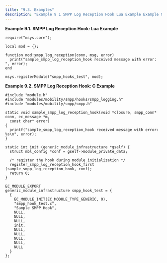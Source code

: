 ```yaml
---
title: "9.3. Examples"
description: "Example 9 1 SMPP Log Reception Hook Lua Example Example 9 2 SMPP Log Reception Hook C Example..."
---
```


<a name="SMPP_Log_Reception_Hook.lua"></a> 

**Example 9.1. SMPP Log Reception Hook: Lua Example**

```
require("msys.core");

local mod = {};

function mod:smpp_log_reception(conn, msg, error)
  print("sample_smpp_log_reception_hook received message with error: ", error);
end

msys.registerModule("smpp_hooks_test", mod);
```

<a name="SMPP_Log_Reception_Hook.c"></a> 

**Example 9.2. SMPP Log Reception Hook: C Example**

```
#include "module.h"
#include "modules/mobility/smpp/hooks/smpp_logging.h"
#include "modules/mobility/smpp/smpp.h"

static void sample_smpp_log_reception_hook(void *closure, smpp_conn* conn, ec_message *m,
  const char* error)
{
  printf("sample_smpp_log_reception_hook received message with error: %s\n", error);
}

static int init (generic_module_infrastructure *gself) {
  struct mbl_config *conf = gself->module_private_data;

  /* register the hook during module initialization */
  register_smpp_log_reception_hook_first (sample_smpp_log_reception_hook, conf);
  return 0;
}

EC_MODULE_EXPORT
generic_module_infrastructure smpp_hook_test = {
  {
    EC_MODULE_INIT(EC_MODULE_TYPE_GENERIC, 0),
    "smpp_hook_test.c",
    "Sample SMPP Hook",
    NULL,
    NULL,
    NULL,
    init,
    NULL,
    NULL,
    NULL,
    NULL,
    NULL
  }
};
```